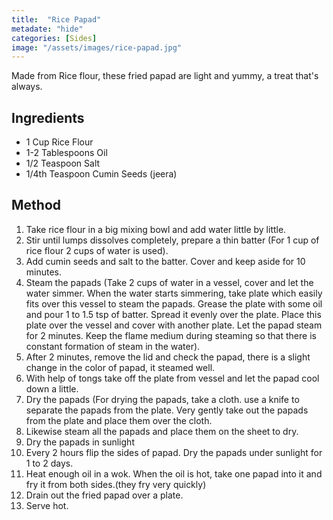 ```yaml
---
title:  "Rice Papad"
metadate: "hide"
categories: [Sides]
image: "/assets/images/rice-papad.jpg"
---
```


Made from Rice flour, these fried papad are light and yummy, a treat that's always. 

## Ingredients

- 1 Cup Rice Flour
- 1-2 Tablespoons Oil
- 1/2 Teaspoon Salt
- 1/4th Teaspoon Cumin Seeds (jeera)

## Method

1. Take rice flour in a big mixing bowl and add water little by little.
2. Stir until lumps dissolves completely, prepare a thin batter (For 1 cup of rice flour 2 cups of water is used). 
3. Add cumin seeds and salt to the batter. Cover and keep aside for 10 minutes.
4. Steam the papads (Take 2 cups of water in a vessel, cover and let the water simmer. When the water starts simmering, take plate which easily fits over this vessel to steam the papads. Grease the plate with some oil and pour 1 to 1.5 tsp of batter. Spread it evenly over the plate. Place this plate over the vessel and cover with another plate. Let the papad steam for 2 minutes. Keep the flame medium during steaming so that there is constant formation of steam in the water).
4. After 2 minutes, remove the lid and check the papad, there is a slight change in the color of papad, it steamed well. 
5. With help of tongs take off the plate from vessel and let the papad cool down a little.
5. Dry the papads (For drying the papads, take a cloth. use a knife to separate the papads from the plate. Very gently take out the papads from the plate and place them over the cloth.
6. Likewise steam all the papads and place them on the sheet to dry.
7. Dry the papads in sunlight
8. Every 2 hours flip the sides of papad. Dry the papads under sunlight for 1 to 2 days.
9. Heat enough oil in a wok. When the oil is hot, take one papad into it and fry it from both sides.(they fry very quickly) 
10. Drain out the fried papad over a plate.
11. Serve hot.
